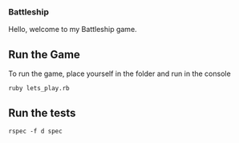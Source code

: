 ### Battleship
Hello, welcome to my Battleship game.
## Run the Game
To run the game, place yourself in the folder and run in the console
```
ruby lets_play.rb
```
## Run the tests
```
rspec -f d spec
```

